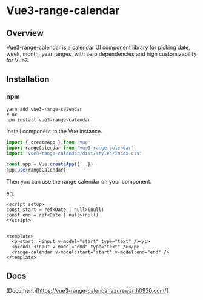 # Vue3-range-calendar

## Overview
Vue3-range-calendar is a calendar UI component library for picking date, week, month, year ranges, with zero dependencies and high customizability for Vue3.

## Installation

### npm

```shell
yarn add vue3-range-calendar
# or
npm install vue3-range-calendar
```

Install component to the Vue instance.

```JavaScript
import { createApp } from 'vue'
import rangeCalendar from 'vue3-range-calendar'
import 'vue3-range-calendar/dist/styles/index.css'

const app = Vue.createApp({...})
app.use(rangeCalendar)
```

Then you can use the range calendar on your component.

eg.

```Vue
<script setup>
const start = ref<Date | null>(null)
const end = ref<Date | null>(null)
</script>


<template>
  <p>start: <input v-model="start" type="text" /></p>
  <p>end: <input v-model="end" type="text" /></p>
  <range-calendar v-model:start="start" v-model:end="end" />
</template>
```

## Docs

(Document)[https://vue3-range-calendar.azurewarth0920.com/]